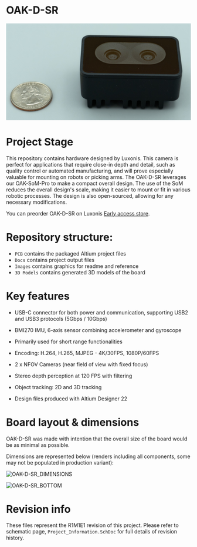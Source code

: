 # OAK-D-SR
![](Images/OAK-D-SR_1.jpg)

# Project Stage

This repository contains hardware designed by Luxonis. This camera is perfect for applications that require close-in depth and detail, such as quality control or automated manufacturing, and will prove especially valuable for mounting on robots or picking arms. The OAK-D-SR leverages our OAK-SoM-Pro to make a compact overall design. The use of the SoM reduces the overall design's scale, making it easier to mount or fit in various robotic processes. The design is also open-sourced, allowing for any necessary modifications.

You can preorder OAK-D-SR on Luxonis [Early access store](https://shop.luxonis.com/collections/early-access/products/oak-d-sr).

# Repository structure:
* `PCB` contains the packaged Altium project files
* `Docs` contains project output files
* `Images` contains graphics for readme and reference
* `3D Models` contains generated 3D models of the board

# Key features
* USB-C connector for both power and communication, supporting USB2 and USB3 protocols (5Gbps / 10Gbps)
* BMI270 IMU, 6-axis sensor combining accelerometer and gyroscope
* Primarily used for short range functionalities 
* Encoding: H.264, H.265, MJPEG - 4K/30FPS, 1080P/60FPS
* 2 x NFOV Cameras (near field of view with fixed focus)
* Stereo depth perception at 120 FPS with filtering
* Object tracking: 2D and 3D tracking

* Design files produced with Altium Designer 22

# Board layout & dimensions
OAK-D-SR was made with intention that the overall size of the board would be as minimal as possible. 

Dimensions are represented below (renders including all components, some may not be populated in production variant):

![OAK-D-SR_DIMENSIONS](https://user-images.githubusercontent.com/118981341/203859854-37c5d949-d82a-4896-96af-765904665ebc.png)

![OAK-D-SR_BOTTOM](https://user-images.githubusercontent.com/118981341/203855309-baec10c6-445b-4164-9684-a99a4719f979.png)

# Revision info

These files represent the R1M1E1 revision of this project. Please refer to schematic page, `Project_Information.SchDoc` for full details of revision history.



